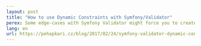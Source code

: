 ```yaml
---
layout: post
title: "How to use Dynamic Constraints with Symfony/Validator"
perex: Some edge-cases with Symfony Validator might force you to create a constraint dynamically during the validation. This article will show you how to do it and how to solve error mapping for such constraints.
lang: en
url: https://pehapkari.cz/blog/2017/02/24/symfony-validator-dynamic-constraints/
---
```


